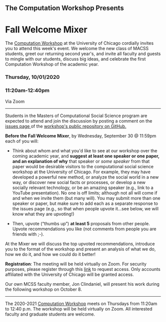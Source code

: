 

## The Computation Workshop Presents

# Fall Welcome Mixer

The [Computation Workshop](https://macss.uchicago.edu/content/computation-workshop) at the University of Chicago cordially invites you to attend this week's event. We welcome the new class of MACSS students, greet our returning second year's, and invite all faculty and guests to mingle with our students, discuss big ideas, and celebrate the first Computation Workshop of the academic year. 

### Thursday, 10/01/2020 
### 11:20am-12:40pm 

Via Zoom

---
Students in the Masters of Computational Social Science program are expected to attend and join the discussion by posting a comment on the <a href="https://github.com/uchicago-computation-workshop/Fall2020/issues/1"> issues page </a> of the <a href="https://github.com/uchicago-computation-workshop"> workshop's public repository on GitHub.</a></p>

**Before the Fall Welcome Mixer**, by Wednesday, September 30 @ 11:59pm each of you will:

- Think about whom and what you'd like to see at our workshop over the coming academic year, and **suggest at least one speaker or one paper, and an explanation of why** that speaker or *some speaker* from that paper would be desirable visitors to the computational social science workshop at the University of Chicago. For example, they may have developed a powerful new method, or analyze the social world in a new way, or discover new social facts or processes, or develop a new socially relevant technology, or be an amazing speaker (e.g., link to a YouTube presentation). No one is off limits; although not all will come if and when we invite them (but many will). You may submit more than one speaker or paper, but make sure to add each as a separate response to the issues page (e.g., so that when people upvote it...see below, we will know what they are upvoting!) 

- Then, upvote (“thumbs up”) **at least 5** proposals from other people. Upvote recommendations you like (not comments from people you are friends with ;-). 

At the Mixer we will discuss the top upvoted recommendations, introduce you to the format of the workshop and present an analysis of what we do, how we do it, and how we could do it better!

**Registration**: The meeting will be held virtually on Zoom. For security purposes, please register through this [link]( https://uchicago.zoom.us/meeting/register/tJcocu2rqz0tHdwcMfhObnl-5uuyvPRM6Z11) to request access. Only accounts affiliated with the University of Chicago will be granted access.

Our own MCSS faculty member, Jon Clindaniel, will present his work during the following workshop on October 8.



---

The 2020-2021 [Computation Workshop](https://macss.uchicago.edu/content/computation-workshop) meets on Thursdays from 11:20am to 12:40 p.m. The workshop will be held virtually on Zoom. All interested faculty and graduate students are welcome.</p>




